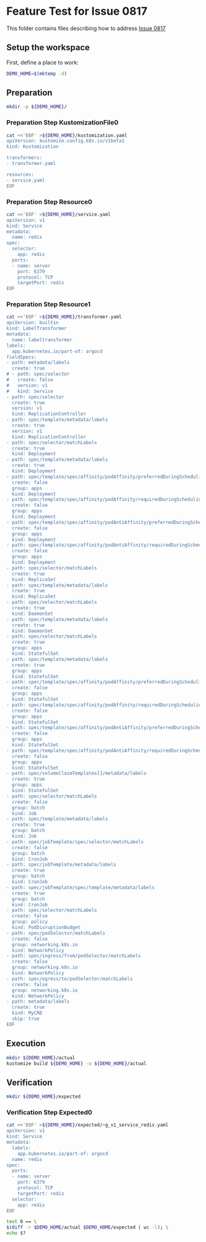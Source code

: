 # Feature Test for Issue 0817


This folder contains files describing how to address [Issue 0817](https://github.com/kubernetes-sigs/kustomize/issues/0817)

## Setup the workspace

First, define a place to work:

<!-- @makeWorkplace @test -->
```bash
DEMO_HOME=$(mktemp -d)
```

## Preparation

<!-- @makeDirectories @test -->
```bash
mkdir -p ${DEMO_HOME}/
```

### Preparation Step KustomizationFile0

<!-- @createKustomizationFile0 @test -->
```bash
cat <<'EOF' >${DEMO_HOME}/kustomization.yaml
apiVersion: kustomize.config.k8s.io/v1beta1
kind: Kustomization

transformers:
- transformer.yaml

resources:
- service.yaml
EOF
```


### Preparation Step Resource0

<!-- @createResource0 @test -->
```bash
cat <<'EOF' >${DEMO_HOME}/service.yaml
apiVersion: v1
kind: Service
metadata:
  name: redis
spec:
  selector:
    app: redis
  ports:
  - name: server
    port: 6379
    protocol: TCP
    targetPort: redis
EOF
```


### Preparation Step Resource1

<!-- @createResource1 @test -->
```bash
cat <<'EOF' >${DEMO_HOME}/transformer.yaml
apiVersion: builtin
kind: LabelTransformer
metadata:
  name: labeltransformer
labels:
  app.kubernetes.io/part-of: argocd
fieldSpecs:
- path: metadata/labels
  create: true
# - path: spec/selector
#   create: false
#   version: v1
#   kind: Service
- path: spec/selector
  create: true
  version: v1
  kind: ReplicationController
- path: spec/template/metadata/labels
  create: true
  version: v1
  kind: ReplicationController
- path: spec/selector/matchLabels
  create: true
  kind: Deployment
- path: spec/template/metadata/labels
  create: true
  kind: Deployment
- path: spec/template/spec/affinity/podAffinity/preferredDuringSchedulingIgnoredDuringExecution/podAffinityTerm/labelSelector/matchLabels
  create: false
  group: apps
  kind: Deployment
- path: spec/template/spec/affinity/podAffinity/requiredDuringSchedulingIgnoredDuringExecution/labelSelector/matchLabels
  create: false
  group: apps
  kind: Deployment
- path: spec/template/spec/affinity/podAntiAffinity/preferredDuringSchedulingIgnoredDuringExecution/podAffinityTerm/labelSelector/matchLabels
  create: false
  group: apps
  kind: Deployment
- path: spec/template/spec/affinity/podAntiAffinity/requiredDuringSchedulingIgnoredDuringExecution/labelSelector/matchLabels
  create: false
  group: apps
  kind: Deployment
- path: spec/selector/matchLabels
  create: true
  kind: ReplicaSet
- path: spec/template/metadata/labels
  create: true
  kind: ReplicaSet
- path: spec/selector/matchLabels
  create: true
  kind: DaemonSet
- path: spec/template/metadata/labels
  create: true
  kind: DaemonSet
- path: spec/selector/matchLabels
  create: true
  group: apps
  kind: StatefulSet
- path: spec/template/metadata/labels
  create: true
  group: apps
  kind: StatefulSet
- path: spec/template/spec/affinity/podAffinity/preferredDuringSchedulingIgnoredDuringExecution/podAffinityTerm/labelSelector/matchLabels
  create: false
  group: apps
  kind: StatefulSet
- path: spec/template/spec/affinity/podAffinity/requiredDuringSchedulingIgnoredDuringExecution/labelSelector/matchLabels
  create: false
  group: apps
  kind: StatefulSet
- path: spec/template/spec/affinity/podAntiAffinity/preferredDuringSchedulingIgnoredDuringExecution/podAffinityTerm/labelSelector/matchLabels
  create: false
  group: apps
  kind: StatefulSet
- path: spec/template/spec/affinity/podAntiAffinity/requiredDuringSchedulingIgnoredDuringExecution/labelSelector/matchLabels
  create: false
  group: apps
  kind: StatefulSet
- path: spec/volumeClaimTemplates[]/metadata/labels
  create: true
  group: apps
  kind: StatefulSet
- path: spec/selector/matchLabels
  create: false
  group: batch
  kind: Job
- path: spec/template/metadata/labels
  create: true
  group: batch
  kind: Job
- path: spec/jobTemplate/spec/selector/matchLabels
  create: false
  group: batch
  kind: CronJob
- path: spec/jobTemplate/metadata/labels
  create: true
  group: batch
  kind: CronJob
- path: spec/jobTemplate/spec/template/metadata/labels
  create: true
  group: batch
  kind: CronJob
- path: spec/selector/matchLabels
  create: false
  group: policy
  kind: PodDisruptionBudget
- path: spec/podSelector/matchLabels
  create: false
  group: networking.k8s.io
  kind: NetworkPolicy
- path: spec/ingress/from/podSelector/matchLabels
  create: false
  group: networking.k8s.io
  kind: NetworkPolicy
- path: spec/egress/to/podSelector/matchLabels
  create: false
  group: networking.k8s.io
  kind: NetworkPolicy
- path: metadata/labels
  create: true
  kind: MyCRD
  skip: true
EOF
```

## Execution

<!-- @build @test -->
```bash
mkdir ${DEMO_HOME}/actual
kustomize build ${DEMO_HOME} -o ${DEMO_HOME}/actual
```

## Verification

<!-- @createExpectedDir @test -->
```bash
mkdir ${DEMO_HOME}/expected
```


### Verification Step Expected0

<!-- @createExpected0 @test -->
```bash
cat <<'EOF' >${DEMO_HOME}/expected/~g_v1_service_redis.yaml
apiVersion: v1
kind: Service
metadata:
  labels:
    app.kubernetes.io/part-of: argocd
  name: redis
spec:
  ports:
  - name: server
    port: 6379
    protocol: TCP
    targetPort: redis
  selector:
    app: redis
EOF
```


<!-- @compareActualToExpected @test -->
```bash
test 0 == \
$(diff -r $DEMO_HOME/actual $DEMO_HOME/expected | wc -l); \
echo $?
```

